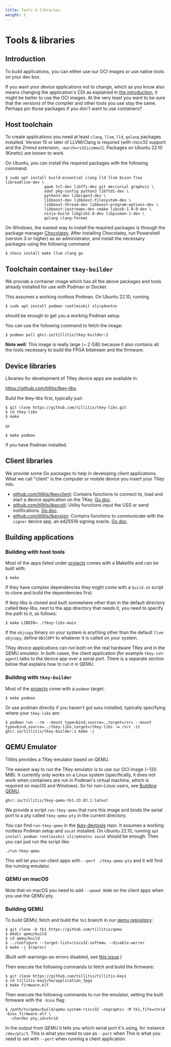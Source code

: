 ```yaml
---
title: Tools & libraries
weight: 2
---
```


# Tools & libraries

## Introduction

To build applications, you can either use our OCI images or use native
tools on your dev box.

If you want your device applications not to change, which as you know
also means changing the application's CDI as explained in [the
introduction](intro/), it might be better to use the OCI images. At
the very least you want to be sure that the versions of the compiler
and other tools you use stay the same. Perhaps pin those packages if
you don't want to use containers?

## Host toolchain

To create applications you need at least `clang`, `llvm`, `lld`,
`golang` packages installed. Version 15 or later of LLVM/Clang is
required (with riscv32 support and the Zmmul extension,
`-march=rv32iczmmul`). Packages on Ubuntu 22.10 (Kinetic) are known to
work.

On Ubuntu, you can install the required packages with the following
command:

```
$ sudo apt install build-essential clang lld llvm bison flex libreadline-dev \
                 gawk tcl-dev libffi-dev git mercurial graphviz \
                 xdot pkg-config python3 libftdi-dev \
                 python3-dev libeigen3-dev \
                 libboost-dev libboost-filesystem-dev \
                 libboost-thread-dev libboost-program-options-dev \
                 libboost-iostreams-dev cmake libusb-1.0-0-dev \
                 ninja-build libglib2.0-dev libpixman-1-dev \
                 golang clang-format
```

On Windows, the easiest way to install the required packages is
through the package manager
[Chocolatey](https://community.chocolatey.org/). After installing
Chocolatey, run Powershell (version 3 or higher) as an administrator,
and install the necessary packages using the following command:
```
$ choco install make llvm clang go
```

## Toolchain container `tkey-builder`

We provide a container image which has all the above packages and
tools already installed for use with Podman or Docker.

This assumes a working rootless Podman. On Ubuntu 22.10, running

```
$ sudo apt install podman rootlesskit slirp4netns
```

should be enough to get you a working Podman setup.

You can use the following command to fetch the image:

```
$ podman pull ghcr.io/tillitis/tkey-builder:2
```

**Note well**: This image is really large (~ 2 GiB) because it also
contains all the tools necessary to build the FPGA bitstream and the
firmware.

## Device libraries

Libraries for development of TKey device apps are available in:

https://github.com/tillitis/tkey-libs

Build the tkey-libs first, typically just:

```
$ git clone https://github.com/tillitis/tkey-libs.git
$ cd tkey-libs
$ make
```

or

```
$ make podman
```

if you have Podman installed.

## Client libraries

We provide some Go packages to help in developing client applications.
What we call "client" is the computer or mobile device you insert your
TKey into.

- [github.com/tillitis/tkeyclient](https://github.com/tillitis/tkeyclient):
  Contains functions to connect to, load and start a device
  application on the TKey. [Go
  doc](https://pkg.go.dev/github.com/tillitis/tkeyclient).
- [github.com/tillitis/tkeyutil](https://github.com/tillitis/tkeyutil):
  Utility functions input the USS or send notifications. [Go
  doc](https://pkg.go.dev/github.com/tillitis/tkeyutil).
- [github.com/tillitis/tkeysign](https://github.com/tillitis/tkeysign):
  Contains functions to communicate with the `signer` device app, an
  ed25519 signing oracle. [Go
  doc](https://pkg.go.dev/github.com/tillitis/tkeysign).

## Building applications

### Building with host tools

Most of the apps listed under [projects](/projects/) comes with a
Makefile and can be built with:

```
$ make
```

If they have complex dependencies they might come with a `build.sh`
script to clone and build the dependencies first.

If tkey-libs is cloned and built somewhere other than in the default
directory called tkey-libs, next to the app directory that needs it,
you need to specify the path to it, as follows:

```
$ make LIBDIR=../tkey-libs-main
```

If the `objcopy` binary on your system is anything other than the
default `llvm-objcopy`, define `OBJCOPY` to whatever it is called on
your system.

TKey device applications can run both on the real hardware TKey and in
the QEMU emulator. In both cases, the client application (for example
`tkey-ssh-agent`) talks to the device app over a serial port.  There
is a separate section below that explains how to run it in QEMU.

### Building with `tkey-builder`

Most of the [projects](/projects/) come with a `podman` target:

```
$ make podman
```

Or use podman directly if you haven't got `make` installed, typically
specifying where your `tkey-libs` are:

```
$ podman run --rm --mount type=bind,source=.,target=/src --mount type=bind,source=../tkey-libs,target=/tkey-libs -w /src -it ghcr.io/tillitis/tkey-builder:1 make -j
```
## QEMU Emulator

Tillitis provides a TKey emulator based on QEMU.

The easiest way to run the TKey emulator is to use our OCI image (~120
MiB). It currently only works on a Linux system (specifically, it does
not work when containers are run in Podman's virtual machine, which is
required on macOS and Windows). So for non-Linux users, see [Building
QEMU](/tools/#building-qemu).

```
ghcr.io/tillitis/tkey-qemu-tk1-23.03.1:latest
```

We provide a script `run-tkey-qemu` that runs this image and binds the
serial port to a pty called `tkey-qemu-pty` in the current directory.

You can find `run-tkey-qemu` in the
[tkey-devtools](https://github.com/tillitis/tkey-devtools) repo. It
assumes a working rootless Podman setup and `socat` installed. On
Ubuntu 22.10, running `apt install podman rootlesskit slirp4netns
socat` should be enough. Then you can just run the script like:

```
./run-tkey-qemu
```

This will let you run client apps with `--port ./tkey-qemu-pty` and it
will find the running emulator.

### QEMU on macOS

Note that on macOS you need to add `--speed 9600` on the client apps
when you use the QEMU pty.

### Building QEMU

To build QEMU, fetch and build the `tk1` branch in our [qemu
repository](https://github.com/tillitis/qemu):

```
$ git clone -b tk1 https://github.com/tillitis/qemu
$ mkdir qemu/build
$ cd qemu/build
$ ../configure --target-list=riscv32-softmmu --disable-werror
$ make -j $(nproc)
```

(Built with warnings-as-errors disabled, see [this
issue](https://github.com/tillitis/qemu/issues/3).)

Then execute the following commands to fetch and build the firmware:

```
$ git clone https://github.com/tillitis/tillitis-key1
$ cd tillitis-key1/hw/application_fpga
$ make firmware.elf
```

Then execute the following commands to run the emulator, setting the
built firmware with the `-bios` flag:

```
$ /path/to/qemu/build/qemu-system-riscv32 -nographic -M tk1,fifo=chrid -bios firmware.elf \
  -chardev pty,id=chrid
```

In the output from QEMU it tells you which serial port it's using, for
instance `/dev/pts/1`. This is what you need to use as `--port` when
This is what you need to set with `--port` when running a client
application.
